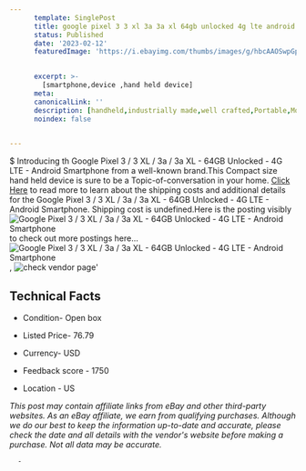 ```yaml
---
      template: SinglePost
      title: google pixel 3 3 xl 3a 3a xl 64gb unlocked 4g lte android smartphone
      status: Published
      date: '2023-02-12'
      featuredImage: 'https://i.ebayimg.com/thumbs/images/g/hbcAAOSwpGpjo8ht/s-l225.jpg'
       

      excerpt: >-
        [smartphone,device ,hand held device]
      meta:
      canonicalLink: ''
      description: [handheld,industrially made,well crafted,Portable,Mobile,Compact,Convenient,Lightweight,Maneuverable,Man-portable,Miniature,Carriable,Hand-held,Light,Holdable,Transportable,Mobile device,Pocket-sized,On-the-go,Wireless,Cordless,Compact size,Convenient size, smartphone,device ,hand held device]
      noindex: false
      

---
```

$
      Introducing th Google Pixel 3 / 3 XL / 3a / 3a XL - 64GB Unlocked - 4G LTE - Android Smartphone from a well-known brand.This Compact size hand held device is sure to be a Topic-of-conversation in your home. [Click Here](https://www.ebay.com/itm/174910657878?hash=item28b97cd556%3Ag%3AhbcAAOSwpGpjo8ht&mkevt=1&mkcid=1&mkrid=711-53200-19255-0&campid=%253CePNCampaignId%253E&customid=%253CreferenceId%253E&toolid=10049) to read more to learn about the shipping costs and additional details for the Google Pixel 3 / 3 XL / 3a / 3a XL - 64GB Unlocked - 4G LTE - Android Smartphone. Shipping cost is undefined.Here is the posting visibly ![Google Pixel 3 / 3 XL / 3a / 3a XL - 64GB Unlocked - 4G LTE - Android Smartphone](https://i.ebayimg.com/thumbs/images/g/hbcAAOSwpGpjo8ht/s-l225.jpg) to check out more postings here... ![Google Pixel 3 / 3 XL / 3a / 3a XL - 64GB Unlocked - 4G LTE - Android Smartphone](https://i.ebayimg.com/images/g/hbcAAOSwpGpjo8ht/s-l960.jpg), ![check vendor page](https://origin-galleryplus.ebayimg.com/ws/web/174910657878_2_0_1/225x225.jpg,https://origin-galleryplus.ebayimg.com/ws/web/174910657878_3_0_1/225x225.jpg,https://origin-galleryplus.ebayimg.com/ws/web/174910657878_4_0_1/225x225.jpg,https://origin-galleryplus.ebayimg.com/ws/web/174910657878_5_0_1/225x225.jpg)'

      

 ## Technical Facts 



     
      

 - Condition- Open box 


      

 - Listed Price- 76.79 


      

 - Currency- USD 


      

 - Feedback score - 1750 


      

 - Location - US 


      
      

 *_This post may contain affiliate links from eBay and other third-party websites. As an eBay affiliate, we earn from qualifying purchases. Although we do our best to keep the information up-to-date and accurate, please check the date and all details with the vendor's website before making a purchase. Not all data may be accurate._*




      -
